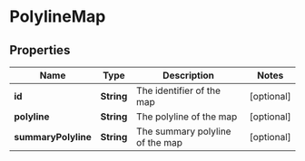
# PolylineMap

## Properties
Name | Type | Description | Notes
------------ | ------------- | ------------- | -------------
**id** | **String** | The identifier of the map |  [optional]
**polyline** | **String** | The polyline of the map |  [optional]
**summaryPolyline** | **String** | The summary polyline of the map |  [optional]



